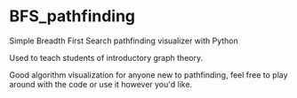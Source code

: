 # BFS_pathfinding
Simple Breadth First Search pathfinding visualizer with Python

Used to teach students of introductory graph theory.

Good algorithm visualization for anyone new to pathfinding, feel free to play around with the code or use it however you'd like.
